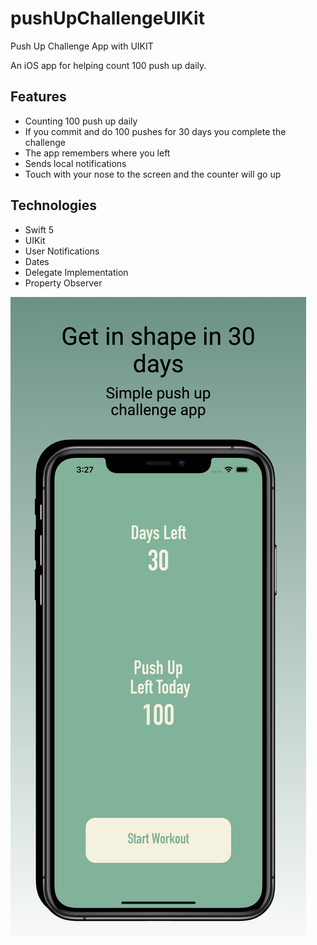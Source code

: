 # pushUpChallengeUIKit
Push Up Challenge App with UIKIT


An iOS app for helping count 100 push up daily.

## Features
* Counting 100 push up daily
* If you commit and do 100 pushes for 30 days you complete the challenge
* The app remembers where you left 
* Sends local notifications
* Touch with your nose to the screen and the counter will go up

## Technologies
* Swift 5
* UIKit
* User Notifications
* Dates
* Delegate Implementation
* Property Observer



![Main!](First.png)

